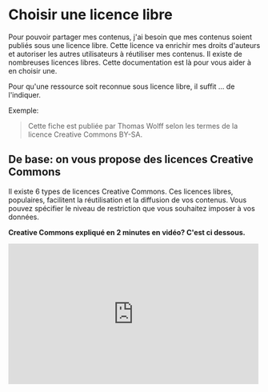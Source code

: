 # Choisir une licence libre 

Pour pouvoir partager mes contenus, j'ai besoin que mes contenus soient publiés sous une licence libre. Cette licence va enrichir mes droits d'auteurs et autoriser les autres utilisateurs à réutiliser mes contenus. Il existe de nombreuses licences libres. Cette documentation est là pour vous aider à en choisir une.

Pour qu'une ressource soit reconnue sous licence libre, il suffit ... de l'indiquer.

Exemple: 

> Cette fiche est publiée par Thomas Wolff selon les termes de la licence Creative Commons BY-SA.

## De base: on vous propose des licences Creative Commons

Il existe 6 types de licences Creative Commons. Ces licences libres, populaires, facilitent la réutilisation et la diffusion de vos contenus.
Vous pouvez spécifier le niveau de restriction que vous souhaitez imposer à vos données. 

**Creative Commons expliqué en 2 minutes en vidéo? C'est ci dessous.**

<iframe src="https://player.vimeo.com/video/95488932" width="500" height="281" frameborder="0" webkitallowfullscreen mozallowfullscreen allowfullscreen></iframe>
